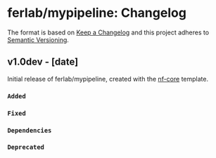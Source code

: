 # ferlab/mypipeline: Changelog

The format is based on [Keep a Changelog](https://keepachangelog.com/en/1.0.0/)
and this project adheres to [Semantic Versioning](https://semver.org/spec/v2.0.0.html).

## v1.0dev - [date]

Initial release of ferlab/mypipeline, created with the [nf-core](https://nf-co.re/) template.

### `Added`

### `Fixed`

### `Dependencies`

### `Deprecated`
